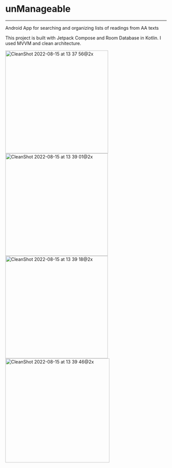 # unManageable
---
Android App for searching and organizing lists of readings from AA texts

This project is built with Jetpack Compose and Room Database in Kotlin. I used MVVM and clean architecture.


<img width="321" alt="CleanShot 2022-08-15 at 13 37 56@2x" src="https://user-images.githubusercontent.com/103608503/184714538-ab5988c1-a2b7-426b-92f6-5b4cbe1b8964.png">

<img width="320" alt="CleanShot 2022-08-15 at 13 39 01@2x" src="https://user-images.githubusercontent.com/103608503/184714604-93137d01-1527-45ec-b388-62f00a88f625.png">

<img width="320" alt="CleanShot 2022-08-15 at 13 39 18@2x" src="https://user-images.githubusercontent.com/103608503/184714642-11446285-1cac-45c5-88f8-267e206692c4.png">

<img width="325" alt="CleanShot 2022-08-15 at 13 39 46@2x" src="https://user-images.githubusercontent.com/103608503/184714811-a78b8ca8-9c5f-4eb4-b648-8ee7d4bf1bbb.png">
